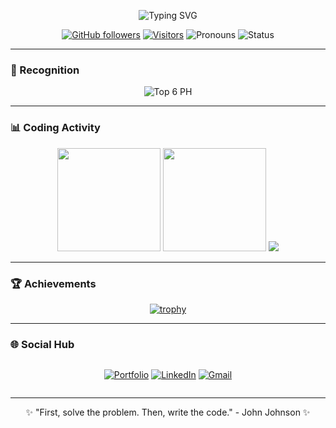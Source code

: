 <div align="center">
  
<!-- Animated typing text -->
![Typing SVG](https://readme-typing-svg.demolab.com?font=Fira+Code&weight=600&size=30&duration=3000&pause=1000&color=FF69B4&center=true&vCenter=true&width=600&height=80&lines=Hi+there+%F0%9F%91%8B%2C+I'm+Ian+Purificacion;Ore+wa+developer!+%F0%9F%92%BB;Asia-based+Computer+Science;A+Tech+Enthusiast+At+Heart)

<!-- Profile Metrics -->
[![GitHub followers](https://img.shields.io/github/followers/ianpurifying?logo=github&style=flat-square&color=FF69B4&labelColor=0D1117)](https://github.com/ianpurifying)
[![Visitors](https://komarev.com/ghpvc/?username=ianpurifying&color=FF69B4&style=flat-square)](https://github.com/ianpurifying)
![Pronouns](https://img.shields.io/badge/Pronouns-He/Him-FF69B4?style=flat-square)
![Status](https://img.shields.io/badge/Status-Coding%20%F0%9F%92%BB-FF69B4?style=flat-square)

</div>

---

### 🏅 Recognition

<div align="center">

![Top 6 PH](https://img.shields.io/badge/Rank-Top%206%20in%20PH-ff69b4?style=flat-square)


</div>

---

### 📊 Coding Activity

<div align="center">

<!-- GitHub Stats -->
<img height="165em" src="https://github-readme-stats.vercel.app/api?username=ianpurifying&show_icons=true&theme=radical&hide_border=true&bg_color=0D1117&include_all_commits=true"/>
<img height="165em" src="https://github-readme-stats.vercel.app/api/top-langs/?username=ianpurifying&layout=compact&theme=radical&hide_border=true&bg_color=0D1117"/>
  
<!-- Streak Stats -->
<img src="https://streak-stats.demolab.com?user=ianpurifying&theme=radical&hide_border=true&background=0D1117"/>

</div>

---

### 🏆 Achievements

<div align="center">

[![trophy](https://github-profile-trophy.vercel.app/?username=ianpurifying&theme=radical&row=2&column=4&margin-w=15&margin-h=15)](https://github.com/ryo-ma/github-profile-trophy)

</div>

---

### 🌐 Social Hub

<div align="center" style="display: flex; gap: 1rem; justify-content: center; flex-wrap: wrap;">

[![Portfolio](https://img.shields.io/badge/Portfolio-FF69B4?style=for-the-badge&logo=google-chrome&logoColor=white)](https://ianp.vercel.app)
[![LinkedIn](https://img.shields.io/badge/LinkedIn-0077B5?style=for-the-badge&logo=linkedin&logoColor=white)](https://linkedin.com/in/ianpurifying)
[![Gmail](https://img.shields.io/badge/Gmail-D14836?style=for-the-badge&logo=gmail&logoColor=white)](mailto:ianpurificacion2002@gmail.com)

</div>

---

<div align="center">
  
✨ "First, solve the problem. Then, write the code." - John Johnson ✨

</div>

